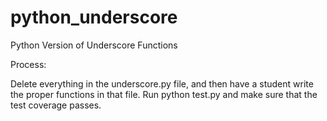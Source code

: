 # python_underscore
Python Version of Underscore Functions


Process:

Delete everything in the underscore.py file, and then have a student write the proper functions in that file.  Run python test.py and make sure that the test coverage passes.

